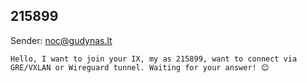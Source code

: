 ## 215899

Sender: noc@gudynas.lt

```
Hello, I want to join your IX, my as 215899, want to connect via GRE/VXLAN or Wireguard tunnel. Waiting for your answer! 😊
```
